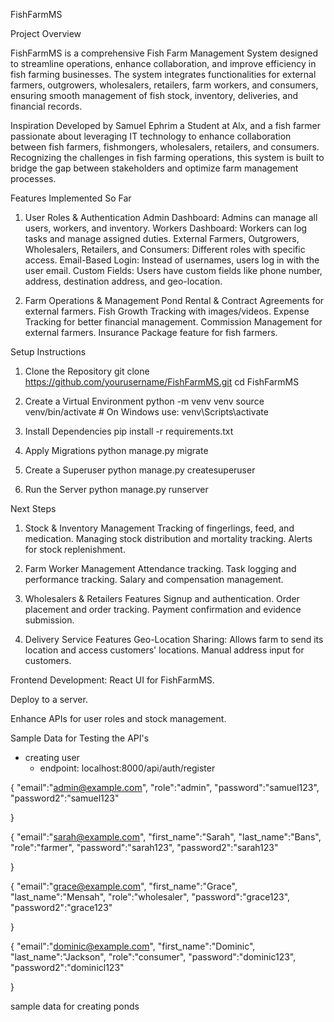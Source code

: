 FishFarmMS

Project Overview

FishFarmMS is a comprehensive Fish Farm Management System designed to streamline operations, 
enhance collaboration, and improve efficiency in fish farming businesses. The system 
integrates functionalities for external farmers, outgrowers, wholesalers, retailers, 
farm workers, and consumers, ensuring smooth management of fish stock, inventory, 
deliveries, and financial records.

Inspiration
Developed by Samuel Ephrim a Student at Alx, and a fish farmer passionate about leveraging 
IT technology to enhance collaboration between fish farmers, fishmongers, wholesalers, 
retailers, and consumers. Recognizing the challenges in fish farming operations, 
this system is built to bridge the gap between stakeholders and optimize farm management processes.


Features Implemented So Far

1. User Roles & Authentication
    Admin Dashboard: Admins can manage all users, workers, and inventory.
    Workers Dashboard: Workers can log tasks and manage assigned duties.
    External Farmers, Outgrowers, Wholesalers, Retailers, and Consumers: Different roles with specific access.
    Email-Based Login: Instead of usernames, users log in with the user email.
    Custom Fields: Users have custom fields like phone number, address, destination address, and geo-location.

2. Farm Operations & Management
    Pond Rental & Contract Agreements for external farmers.
    Fish Growth Tracking with images/videos.
    Expense Tracking for better financial management.
    Commission Management for external farmers.
    Insurance Package feature for fish farmers.


Setup Instructions

1. Clone the Repository
    git clone https://github.com/yourusername/FishFarmMS.git
    cd FishFarmMS

2. Create a Virtual Environment
    python -m venv venv
    source venv/bin/activate  # On Windows use: venv\Scripts\activate

3. Install Dependencies
    pip install -r requirements.txt

4. Apply Migrations
    python manage.py migrate

5. Create a Superuser
    python manage.py createsuperuser

6. Run the Server
    python manage.py runserver



Next Steps

1. Stock & Inventory Management
    Tracking of fingerlings, feed, and medication.
    Managing stock distribution and mortality tracking.
    Alerts for stock replenishment.

2. Farm Worker Management
    Attendance tracking.
    Task logging and performance tracking.
    Salary and compensation management.


3. Wholesalers & Retailers Features
    Signup and authentication.
    Order placement and order tracking.
    Payment confirmation and evidence submission.

4. Delivery Service Features
    Geo-Location Sharing: Allows farm to send its location and access customers' locations.
    Manual address input for customers.


Frontend Development: React UI for FishFarmMS.

Deploy to a server.

Enhance APIs for user roles and stock management.




Sample Data for Testing the API's

- creating user 
    * endpoint: localhost:8000/api/auth/register

{
    "email":"admin@example.com",
    "role":"admin",
    "password":"samuel123",
    "password2":"samuel123"

}

{
    "email":"sarah@example.com",
    "first_name":"Sarah",
    "last_name":"Bans",
    "role":"farmer",
    "password":"sarah123",
    "password2":"sarah123"

}

{
    "email":"grace@example.com",
    "first_name":"Grace",
    "last_name":"Mensah",
    "role":"wholesaler",
    "password":"grace123",
    "password2":"grace123"

}

{
    "email":"dominic@example.com",
    "first_name":"Dominic",
    "last_name":"Jackson",
    "role":"consumer",
    "password":"dominic123",
    "password2":"dominicl123"

}

sample data for creating ponds

